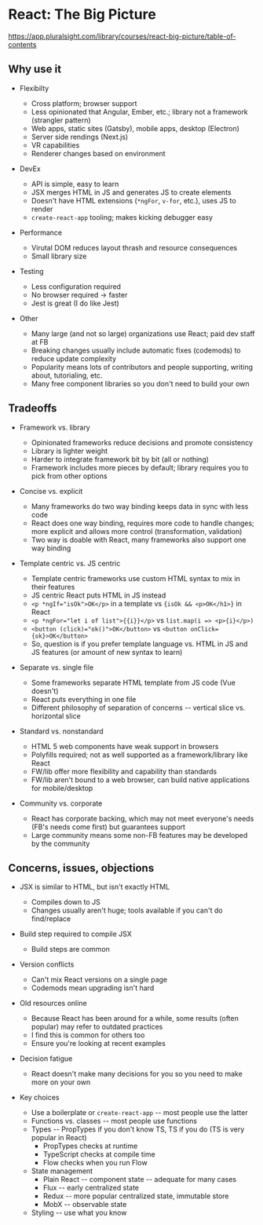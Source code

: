 # React: The Big Picture
https://app.pluralsight.com/library/courses/react-big-picture/table-of-contents

## Why use it
* Flexibilty
   * Cross platform; browser support
   * Less opinionated that Angular, Ember, etc.; library not a framework (strangler pattern)
   * Web apps, static sites (Gatsby), mobile apps, desktop (Electron)
   * Server side rendings (Next.js)
   * VR capabilities
   * Renderer changes based on environment

* DevEx
   * API is simple, easy to learn
   * JSX merges HTML in JS and generates JS to create elements
   * Doesn't have HTML extensions (`*ngFor`, `v-for`, etc.), uses JS to render
   * `create-react-app` tooling; makes kicking debugger easy

* Performance
   * Virutal DOM reduces layout thrash and resource consequences
   * Small library size

* Testing
   * Less configuration required
   * No browser required -> faster
   * Jest is great (I do like Jest)

* Other
   * Many large (and not so large) organizations use React; paid dev staff at FB
   * Breaking changes usually include automatic fixes (codemods) to reduce update complexity
   * Popularity means lots of contributors and people supporting, writing about, tutorialing, etc.
   * Many free component libraries so you don't need to build your own

## Tradeoffs
* Framework vs. library
   * Opinionated frameworks reduce decisions and promote consistency
   * Library is lighter weight
   * Harder to integrate framework bit by bit (all or nothing)
   * Framework includes more pieces by default; library requires you to pick from other options

* Concise vs. explicit
   * Many frameworks do two way binding keeps data in sync with less code
   * React does one way binding, requires more code to handle changes; more explicit and allows more control (transformation, validation)
   * Two way is doable with React, many frameworks also support one way binding

* Template centric vs. JS centric
   * Template centric frameworks use custom HTML syntax to mix in their features
   * JS centric React puts HTML in JS instead
   * `<p *ngIf="isOk">OK</p>` in a template vs `{isOk && <p>OK</h1>}` in React
   * `<p *ngFor="let i of list">{{i}}</p>` vs `list.map(i => <p>{i}</p>)`
   * `<button (click)="ok()">OK</button>` vs `<button onClick={ok}>OK</button>`
   * So, question is if you prefer template language vs. HTML in JS and JS features (or amount of new syntax to learn)

* Separate vs. single file
   * Some frameworks separate HTML template from JS code (Vue doesn't)
   * React puts everything in one file
   * Different philosophy of separation of concerns -- vertical slice vs. horizontal slice

* Standard vs. nonstandard
   * HTML 5 web components have weak support in browsers
   * Polyfills required; not as well supported as a framework/library like React
   * FW/lib offer more flexibility and capability than standards
   * FW/lib aren't bound to a web browser, can build native applications for mobile/desktop

* Community vs. corporate
   * React has corporate backing, which may not meet everyone's needs (FB's needs come first) but guarantees support
   * Large community means some non-FB features may be developed by the community

## Concerns, issues, objections
* JSX is similar to HTML, but isn't exactly HTML
   * Compiles down to JS
   * Changes usually aren't huge; tools available if you can't do find/replace

* Build step required to compile JSX
   * Build steps are common

* Version conflicts
   * Can't mix React versions on a single page
   * Codemods mean upgrading isn't hard

* Old resources online
   * Because React has been around for a while, some results (often popular) may refer to outdated practices
   * I find this is common for others too
   * Ensure you're looking at recent examples

* Decision fatigue
   * React doesn't make many decisions for you so you need to make more on your own

* Key choices
   * Use a boilerplate or `create-react-app` -- most people use the latter
   * Functions vs. classes -- most people use functions
   * Types -- PropTypes if you don't know TS, TS if you do (TS is very popular in React)
      * PropTypes checks at runtime
      * TypeScript checks at compile time 
      * Flow checks when you run Flow
   * State management
      * Plain React -- component state -- adequate for many cases
      * Flux -- early centralized state
      * Redux -- more popular centralized state, immutable store
      * MobX -- observable state
   * Styling -- use what you know
